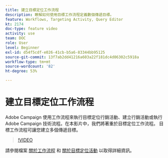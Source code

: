 ```yaml
---
title: 建立目標定位工作流程
description: 瞭解如何使用目標工作流程定義數個傳遞目標。
feature: Workflows, Targeting Activity, Query Editor
kt: 2174
doc-type: feature video
activity: use
team: DOC
role: User
level: Beginner
exl-id: d54f5cdf-e026-41cb-b5a6-83344bb95125
source-git-commit: 13f7ab2dd41216a603a22f181dc4d06302c5918a
workflow-type: tm+mt
source-wordcount: '82'
ht-degree: 53%

---
```


# 建立目標定位工作流程

Adobe Campaign 使用工作流程來執行目標定位行銷活動、建立行銷活動或執行 Adobe Campaign 技術流程。在本影片中，我們將著重於目標定位工作流程。 目標工作流程可讓您建立多個傳遞目標。

>[!VIDEO](https://video.tv.adobe.com/v/25605?quality=12&learn=on)

請參閱檔案 [關於工作流程](https://experienceleague.adobe.com/docs/campaign-classic/using/automating-with-workflows/introduction/about-workflows.html?lang=zh-Hant)
和 [關於目標定位活動](https://experienceleague.adobe.com/docs/campaign-classic/using/automating-with-workflows/targeting-activities/about-targeting-activities.html) 以取得詳細資訊。
